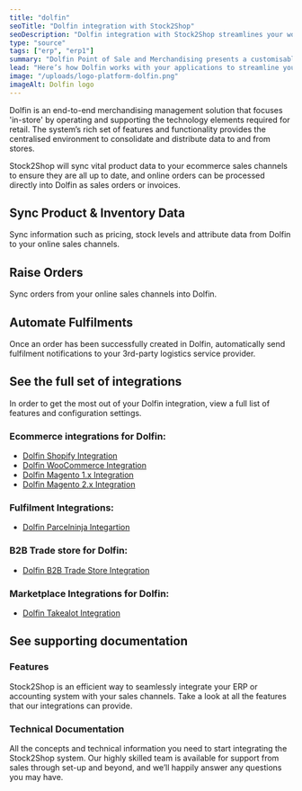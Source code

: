 ```yaml
---
title: "dolfin"
seoTitle: "Dolfin integration with Stock2Shop"
seoDescription: "Dolfin integration with Stock2Shop streamlines your workflow"
type: "source"
tags: ["erp", "erp1"]
summary: "Dolfin Point of Sale and Merchandising presents a customisable ERP solution to meet Fashion, Apparel and General Merchandise retailer’s needs."
lead: "Here’s how Dolfin works with your applications to streamline your workflow."
image: "/uploads/logo-platform-dolfin.png"
imageAlt: Dolfin logo
---
```


Dolfin is an end-to-end merchandising management solution that focuses 'in-store' by operating and 
supporting the technology elements required for retail. The system’s rich set of features and functionality 
provides the centralised environment to consolidate and distribute data to and from stores.

Stock2Shop will sync vital product data to your ecommerce sales channels to ensure they are all up to date, 
and online orders can be processed directly into Dolfin as sales orders or invoices.

## Sync Product & Inventory Data
Sync information such as pricing, stock levels and attribute data from Dolfin to your online sales channels. 


## Raise Orders
Sync orders from your online sales channels into Dolfin.

## Automate Fulfilments 
Once an order has been successfully created in Dolfin, automatically send fulfilment notifications to your 3rd-party logistics service provider. 

## See the full set of integrations
In order to get the most out of your Dolfin integration, view a full list of features and configuration settings.

### Ecommerce integrations for Dolfin: 
- [Dolfin Shopify Integration](/integrations/dolfin-shopify)
- [Dolfin WooCommerce Integration](/integrations/dolfin-woocommerce)
- [Dolfin Magento 1.x Integration](/integrations/dolfin-magento)
- [Dolfin Magento 2.x Integration](/integrations/dolfin-)

### Fulfilment Integrations: 
- [Dolfin Parcelninja Integartion](/integrations/dolfin-parcelninja)

### B2B Trade store for Dolfin:  
- [Dolfin B2B Trade Store Integration](/integrations/dolfin-b2b-trade-store)

### Marketplace Integrations for Dolfin: 
- [Dolfin Takealot Integration](/integrations/dolfin-takealot)


## See supporting documentation

### Features
Stock2Shop is an efficient way to seamlessly integrate your ERP or accounting system with your sales channels. 
Take a look at all the features that our integrations can provide. 

### Technical Documentation
All the concepts and technical information you need to start integrating the Stock2Shop system. 
Our highly skilled team is available for support from sales through set-up and beyond, and we’ll 
happily answer any questions you may have. 




